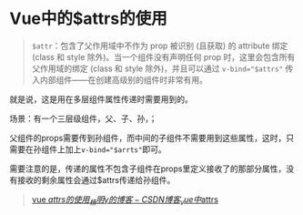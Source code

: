 # Vue中的$attrs的使用

> `$attr`：包含了父作用域中不作为 prop 被识别 (且获取) 的 attribute 绑定 (class 和 style 除外)。当一个组件没有声明任何 prop 时，这里会包含所有父作用域的绑定 (class 和 style 除外)，并且可以通过 `v-bind="$attrs"` 传入内部组件——在创建高级别的组件时非常有用。

就是说，这是用在多层组件属性传递时需要用到的。

场景：有一个三层级组件，父、子、孙，；

父组件的props需要传到孙组件，而中间的子组件不需要用到这些属性，这时，只需要在孙组件上加上`v-bind="$arrts"`即可。

需要注意的是，传递的属性不包含子组件在props里定义接收了的那部分属性，没有接收的剩余属性会通过$attrs传递给孙组件。

> [vue $attrs的使用_杨明y的博客-CSDN博客_vue中$attrs](https://blog.csdn.net/YM123456999/article/details/121530622)